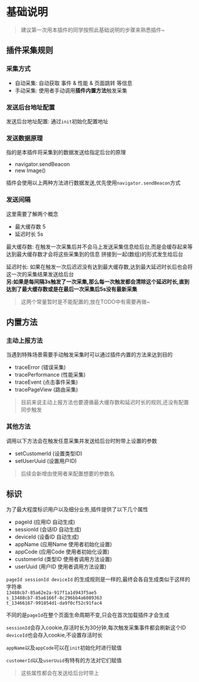 # 基础说明
> 建议第一次用本插件的同学按照此基础说明的步骤来熟悉插件~

## 插件采集规则
### 采集方式
+ 自动采集: 自动获取 事件 & 性能 & 页面跳转 等信息
+ 手动采集: 使用者手动调用**插件内置方法**触发采集

### 发送后台地址配置
发送后台地址配置: 通过`init`初始化配置地址

### 发送数据原理
指的是本插件将采集到的数据发送给指定后台的原理
+ navigator.sendBeacon
+ new Image()

插件会使用以上两种方法进行数据发送,优先使用`navigator.sendBeacon`方式

### 发送间隔
这里需要了解两个概念
+ 最大缓存数 5
+ 延迟时长 5s

最大缓存数: 在触发一次采集后并不会马上发送采集信息给后台,而是会缓存起来等达到最大缓存数才会将这些采集到的信息
拼接到一起(数组)的形式发生给后台

延迟时长: 如果在触发一次后迟迟没有达到最大缓存数,达到最大延迟时长后也会将这一次的采集结果发送给后台<br>
**另:如果是每间隔3s触发了一次采集,那么每一次触发都会清除这个延迟时长,直到达到了最大缓存数或是在最后一次采集后5s没有最新采集**

> 这两个常量暂时是不能配置的,放在TODO中有需要再做~

## 内置方法
### 主动上报方法
当遇到特殊场景需要手动触发采集时可以通过插件内置的方法来达到目的
+ traceError (错误采集)
+ tracePerformance (性能采集)
+ traceEvent (点击事件采集)
+ tracePageView (路由采集)

> 目前来说主动上报方法也要遵循最大缓存数和延迟时长的规则,还没有配置同步触发

### 其他方法
调用以下方法会在触发任意采集并发送给后台时附带上设置的参数
+ setCustomerId (设置类型ID)
+ setUserUuid (设置用户ID)

> 后续会新增由使用者来配置想要的参数名

## 标识
为了最大程度标识用户以及细分业务,插件提供了以下几个属性
+ pageId (应用ID 自动生成)
+ sessionId (会话ID 自动生成)
+ deviceId (设备ID 自动生成)
+ appName (应用Name 使用者初始化设置)
+ appCode (应用Code 使用者初始化设置)
+ customerId (类型ID 使用者调用方法设置)
+ userUuid (用户ID 使用者调用方法设置)

`pageId sessionId deviceId` 的生成规则是一样的,最终会各自生成类似于这样的字符串<br>
`13488cb7-85a62e2a-917f1a1d943f5ae5`<br>
`s_13488cb7-85a6166f-8c296bb4a6089363`<br>
`t_13466167-991854d1-da9f0cf52c91fac4`

不同的是`pageId`在整个页面生命周期不变,只会在首次加载插件才会生成

`sessionId`会存入cookie,存活时长为30分钟,每次触发采集事件都会刷新这个ID
`deviceId`也会存入cookie,不设置存活时长

`appName`以及`appCode`可以在`init`初始化时进行赋值

`customerId`以及`userUuid`有特有的方法对它们赋值

> 这些属性都会在发送给后台时带上


